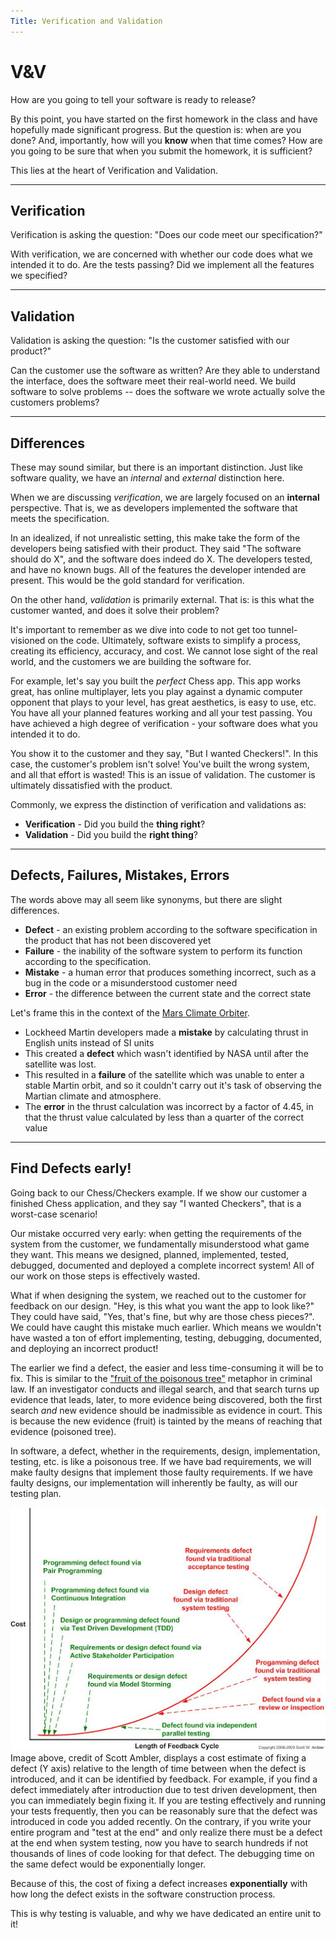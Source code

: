 ```yaml
---
Title: Verification and Validation
---
```


# V&V

How are you going to tell your software is ready to release?

By this point, you have started on the first homework in the class
and have hopefully made significant progress. But the question is:
when are you done? And, importantly, how will you **know** when that
time comes? How are you going to be sure that when you submit the homework,
it is sufficient?

This lies at the heart of Verification and Validation.

---

## Verification

Verification is asking the question: "Does our code meet our specification?"

With verification, we are concerned with whether our code does what
we intended it to do. Are the tests passing? Did we implement
all the features we specified?

---

## Validation

Validation is asking the question: "Is the customer satisfied with our product?"

Can the customer use the software as written? Are they able to understand
the interface, does the software meet their real-world need. We build software
to solve problems -- does the software we wrote actually solve the customers problems?

---

## Differences

These may sound similar, but there is an important distinction. Just like
software quality, we have an *internal* and *external* distinction here.

When we are discussing *verification*, we are largely focused on an **internal**
perspective. That is, we as developers implemented the software that meets
the specification. 

In an idealized, if not unrealistic setting, this make take the form of the
developers being satisfied with their product. They said "The software should do X", and the software does
indeed do X. The developers tested, and have no known bugs. All of the
features the developer intended are present. This would be the gold standard
for verification.

On the other hand, *validation* is primarily external. That is: is this what
the customer wanted, and does it solve their problem?

It's important to remember as we dive into code to not get too tunnel-visioned
on the code. Ultimately, software exists to simplify a process, creating its
efficiency, accuracy, and cost. We cannot lose sight of the real world, and
the customers we are building the software for.

For example, let's say you built the *perfect* Chess app. This app works great,
has online multiplayer, lets you play against a dynamic computer opponent that
plays to your level, has great aesthetics, is easy to use, etc. You have all your
planned features working and all your test passing. You have achieved a high
degree of verification - your software does what you intended it to do.

You show it to the customer and they say, "But I wanted Checkers!". In this case,
the customer's problem isn't solve! You've built the wrong system, and all that
effort is wasted! This is an issue of validation. The customer is ultimately
dissatisfied with the product.

Commonly, we express the distinction of verification and validations as:
* __Verification__ - Did you build the **thing right**?
* __Validation__ - Did you build the **right thing**?

---

## Defects, Failures, Mistakes, Errors

The words above may all seem like synonyms, but there are slight
differences.

* __Defect__ - an existing problem according to the software specification in the product that has not been discovered yet
* __Failure__ - the inability of the software system to perform its function according to the specification.
* __Mistake__ - a human error that produces something incorrect, such as a bug in the code or a misunderstood customer need
* __Error__ - the difference between the current state and the correct state

Let's frame this in the context of the [Mars Climate Orbiter](https://en.wikipedia.org/wiki/Mars_Climate_Orbiter).

* Lockheed Martin developers made a **mistake** by calculating thrust in English units instead of SI units
* This created a **defect** which wasn't identified by NASA until after the satellite was lost.
* This resulted in a **failure** of the satellite which was unable to enter a stable Martin orbit, and so it couldn't carry out it's task of observing the Martian climate and atmosphere.
* The **error** in the thrust calculation was incorrect by a factor of 4.45, in that the thrust value calculated by less than a quarter of the correct value

---

## Find Defects early!

Going back to our Chess/Checkers example. If we show our customer a finished Chess
application, and they say "I wanted Checkers", that is a worst-case scenario!

Our mistake occurred very early: when getting the requirements of the system from
the customer, we fundamentally misunderstood what game they want. This means we
designed, planned, implemented, tested, debugged, documented and deployed a
complete incorrect system! All of our work on those steps is effectively wasted.

What if when designing the system, we reached out to the customer for feedback
on our design. "Hey, is this what you want the app to look like?" They could have
said, "Yes, that's fine, but why are those chess pieces?". We could have caught this
mistake much earlier. Which means we wouldn't have wasted a ton of effort
implementing, testing, debugging, documented, and deploying an incorrect product!

The earlier we find a defect, the easier and less time-consuming it will be to fix.
This is similar to the ["fruit of the poisonous tree"](https://en.wikipedia.org/wiki/Fruit_of_the_poisonous_tree)
metaphor in criminal law. If an investigator conducts and illegal search, and that
search turns up evidence that leads, later, to more evidence being discovered, both
the first search *and* new evidence should be inadmissible as evidence in court.
This is because the new evidence (fruit) is tainted by the means of reaching
that evidence (poisoned tree).

In software, a defect, whether in the requirements, design, implementation, testing, etc.
is like a poisonous tree. If we have bad requirements, we will make faulty designs that implement
those faulty requirements. If we have faulty designs, our implementation will inherently
be faulty, as will our testing plan.

![img.png](../images/v-and-v/defect_growth_rate.png)  
Image above, credit of Scott Ambler, displays a cost estimate of fixing a defect (Y axis) relative to the length
of time between when the defect is introduced, and it can be identified by feedback. For example, if you find a defect
immediately after introduction due to test driven development, then you can immediately begin fixing it. If you are
testing effectively and running your tests frequently, then you can be reasonably sure that the defect was introduced
in code you added recently. On the contrary, if you write your entire program and "test at the end" and only realize 
there must be a defect at the end when system testing, now you have to search hundreds if not thousands of lines of
code looking for that defect. The debugging time on the same defect would be exponentially longer.

Because of this, the cost of fixing a defect increases **exponentially** with
how long the defect exists in the software construction process.

This is why testing is valuable, and why we have dedicated an entire unit to it!

